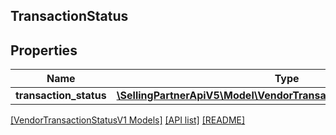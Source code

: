 ## TransactionStatus

## Properties

Name | Type | Description | Notes
------------ | ------------- | ------------- | -------------
**transaction_status** | [**\SellingPartnerApiV5\Model\VendorTransactionStatusV1\Transaction**](Transaction.md) |  | [optional]

[[VendorTransactionStatusV1 Models]](../) [[API list]](../../Api) [[README]](../../../README.md)
